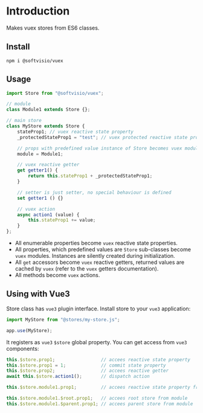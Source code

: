 # Introduction

Makes vuex stores from ES6 classes.

## Install

```shell
npm i @softvisio/vuex
```

## Usage

```javascript
import Store from "@softvisio/vuex";

// module
class Module1 extends Store {};

// main store
class MyStore extends Store {
    stateProp1; // vuex reactive state property
    _protectedStateProp1 = "test"; // vuex protected reactive state property with initial value

    // props with predefined value instance of Store becomes vuex modules
    module = Module1;

    // vuex reactive getter
    get getter1() {
        return this.stateProp1 + _protectedStateProp1;
    }

    // setter is just setter, no special behaviour is defined
    set getter1 () {}

    // vuex action
    async action1 (value) {
        this.stateProp1 += value;
    }
};
```

-   All enumerable properties become `vuex` reactive state properties.
-   All properties, which predefined values are `Store` sub-classes become `vuex` modules. Instances are silently created during initialization.
-   All `get` accessors become `vuex` reactive getters, returned values are cached by `vuex` (refer to the `vuex` getters documentation).
-   All methods become `vuex` actions.

## Using with Vue3

Store class has `vue3` plugin interface. Install store to your `vue3` application:

```javascript
import MyStore from "@stores/my-store.js";

app.use(MyStore);
```

It registers as `vue3` `$store` global property. You can get access from `vue3` components:

<!-- prettier-ignore -->
```javascript
this.$store.prop1;                 // accees reactive state property
this.$store.prop1 = 1;             // commit state property
this.$store.prop2;                 // accees reactive getter
await this.$store.action1();       // dispatch action

this.$store.module1.prop1;         // accees reactive state property from module1

this.$store.module1.$root.prop1;   // accees root store from module
this.$store.module1.$parent.prop1; // accees parent store from module
```
